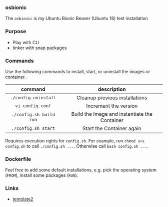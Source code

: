
### osbionic
The `osbionic` is my Ubuntu Bionic Beaver (Ubuntu 18) test installation

### Purpose
* Play with CLI
* tinker with snap packages

### Commands
Use the following commands to install, start, or uninstall the images or container.

| command | description |
|:-------:|:-----------:|
| `./config uninstall` | Cleanup previous installations |
| `vi config.conf` | Increment the version |
| `./config.sh build run` | Build the Image and instantiate the Container |
| `./config.sh start` | Start the Container again |

Requires execution rights for `config.sh`.
For example, run `chmod u+x config.sh` to call `./config.sh ...`.
Otherwise call `bash config.sh ...`.


### Dockerfile
Feel free to add some default installations, e.g. pick the operating system (`FROM`), install some packages (`RUN`).


### Links
* [template2](https://github.com/waalfisk/template2)
